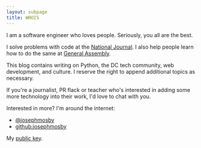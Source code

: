 ```yaml
---
layout: subpage
title: WHOIS
---
```


I am a software engineer who loves people. Seriously, you all are the best. 

I solve problems with code at the [National Journal](http://www.nationaljournal.com). I also help people learn how to do the same at [General Assembly](https://generalassemb.ly/washington-dc).

This blog contains writing on Python, the DC tech community, web development, and culture. I reserve the right to append additional topics as necessary. 

If you're a journalist, PR flack or teacher who's interested in adding some more technology into their work, I'd love to chat with you. 

Interested in more? I'm around the internet: 

* [@josephmosby](https://twitter.com/josephmosby)
* [github:josephmosby](https://github.com/josephmosby)

My [public key](/about/me.key).